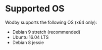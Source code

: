 # Supported OS

Wodby supports the following OS (x64 only): 

* Debian 9 stretch (recommended)
* Ubuntu 16.04 LTS
* Debian 8 jessie
